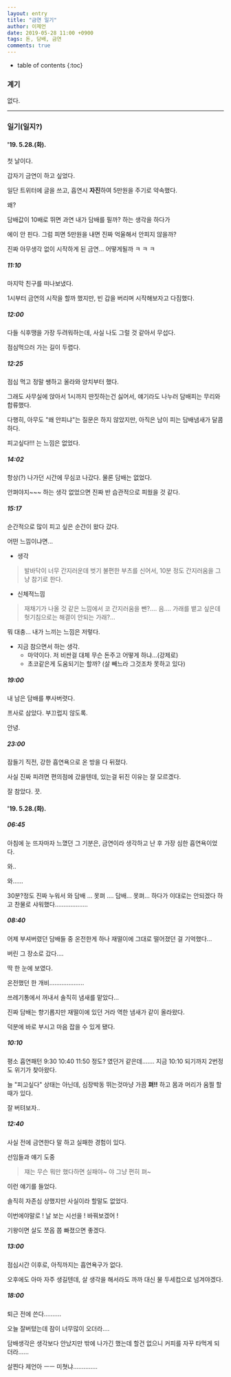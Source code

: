```yaml
---
layout: entry
title: "금연 일기"
author: 이제언
date: 2019-05-28 11:00 +0900
tags: 돈, 담배, 금연 
comments: true
--- 
```

* table of contents
{:toc}

### 계기

없다.

---

### 일기(일지?)

#### '19. 5.28.(화).

첫 날이다.

갑자기 금연이 하고 싶었다.

일단 트위터에 글을 쓰고, 흡연시 **자진**하여 5만원을 주기로 약속했다.

왜?

담배값이 10배로 뛰면 과연 내가 담배를 필까? 하는 생각을 하다가

에이 안 핀다. 그럼 피면 5만원을 내면 진짜 억울해서 안피지 않을까?

  

진짜 아무생각 없이 시작하게 된 금연... 어떻게될까 ㅋ ㅋ ㅋ

##### 11:10

마지막 친구를 떠나보냈다.

1시부터 금연의 시작을 할까 했지만, 빈 갑을 버리며 시작해보자고 다짐했다.

##### 12:00

다들 식후땡을 가장 두려워하는데, 사실 나도 그럴 것 같아서 무섭다.

점심먹으러 가는 길이 두렵다.

##### 12:25

점심 먹고 정말 쌩하고 올라와 양치부터 했다.

그래도 사무실에 앉아서 1시까지 딴짓하는건 싫어서, 얘기라도 나누러 담배피는 무리와 합류했다.

다행히, 아무도 "왜 안피냐"는 질문은 하지 않았지만, 아직은 남이 피는 담배냄새가 달콤하다.

피고싶다!!! 는 느낌은 없었다.

##### 14:02

항상(?) 나가던 시간에 무심코 나갔다. 물론 담배는 없었다.

안펴야지~~~ 하는 생각 없었으면 진짜 반 습관적으로 피웠을 것 같다.

##### 15:17

순간적으로 많이 피고 싶은 순간이 왔다 갔다.

어떤 느낌이냐면...

* 생각  
> 발바닥이 너무 간지러운데 벗기 불편한 부츠를 신어서, 10분 정도 간지러움을 그냥 참기로 한다.

* 신체적느낌  
> 재채기가 나올 것 같은 느낌에서 코 간지러움을 뺀?.... 음.... 가래를 뱉고 싶은데 헛기침으로는 해결이 안되는 가래?...

뭐 대충... 내가 느끼는 느낌은 저렇다.

* 지금 참으면서 하는 생각.  
    - 마약이다. 저 비싼걸 대체 무슨 돈주고 어떻게 하냐...(강제로)  
    - 초코같은게 도움되기는 할까? (살 빼느라 그것조차 못하고 있다)

##### 19:00

내 남은 담배를 뿌사버렷다.

프사로 삼았다. 부끄럽지 않도록.

안녕.

##### 23:00

잠들기 직전, 강한 흡연욕으로 온 방을 다 뒤졌다.

사실 진짜 피려면 편의점에 갔을텐데, 있는걸 뒤진 이유는 잘 모르겠다.

잘 참았다. 끗.

#### '19. 5.28.(화).

##### 06:45

아침에 눈 뜨자마자 느꼈던 그 기분은, 금연이라 생각하고 난 후 가장 심한 흡연욕이었다.

와..

와......

30분?정도 진짜 누워서 와 담배 ... 못펴 .... 담배... 못펴... 하다가 이대로는 안되겠다 하고 찬물로 샤워했다...................

##### 08:40

어제 부셔버렸던 담배들 중 온전한게 하나 재떨이에 그대로 떨어졌던 걸 기억했다...

버린 그 장소로 갔다....

딱 한 눈에 보였다.

온전했던 한 개비....................

쓰레기통에서 꺼내서 솔직히 냄새를 맡았다...

진짜 담배는 향기롭지만 재떨이에 있던 거라 역한 냄새가 같이 올라왔다.

덕분에 바로 부시고 마음 잡을 수 있게 됐다.

##### 10:10

평소 흡연패턴 9:30 10:40 11:50 정도? 였던거 같은데....... 지금 10:10 되기까지 2번정도 위기가 찾아왔다.

늘 "피고싶다" 상태는 아닌데, 심장박동 뛰는것마냥 가끔 **펴!!** 하고 몸과 머리가 움찔 할 때가 있다.

잘 버텨보자..

##### 12:40

사실 전에 금연한다 말 하고 실패한 경험이 있다.

선임들과 얘기 도중

> 쟤는 무슨 뭐만 했다하면 실패야~ 야 그냥 편히 펴~ 

이런 얘기를 들었다.

솔직히 자존심 상했지만 사실이라 할말도 없었다.

이번에야말로 ! 날 보는 시선을 ! 바꿔보겠어 !

기왕이면 살도 쪼옵 쫍 빠졌으면 좋겠다.

##### 13:00

점심시간 이후로, 아직까지는 흡연욕구가 없다.

오후에도 아마 자주 생길텐데, 살 생각을 해서라도 까까 대신 물 두세컵으로 넘겨야겠다.

##### 18:00

퇴근 전에 쓴다..........

오늘 잘버텼는데 잠이 너무많이 오더라....

담배생각은 생각보다 안났지만 밖에 나가긴 했는데 할건 없으니 커피를 자꾸 타먹게 되더라......

살찐다 제언아 ㅡㅡ 미쳣냐..............
